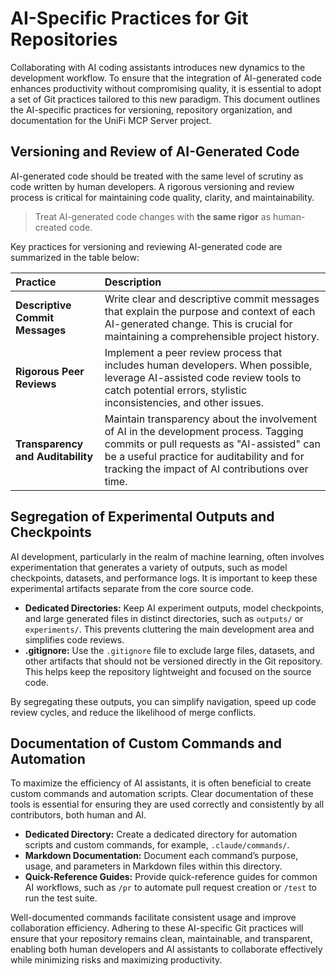 # AI-Specific Practices for Git Repositories

Collaborating with AI coding assistants introduces new dynamics to the development workflow. To ensure that the integration of AI-generated code enhances productivity without compromising quality, it is essential to adopt a set of Git practices tailored to this new paradigm. This document outlines the AI-specific practices for versioning, repository organization, and documentation for the UniFi MCP Server project.

## Versioning and Review of AI-Generated Code

AI-generated code should be treated with the same level of scrutiny as code written by human developers. A rigorous versioning and review process is critical for maintaining code quality, clarity, and maintainability.

> Treat AI-generated code changes with **the same rigor** as human-created code.

Key practices for versioning and reviewing AI-generated code are summarized in the table below:

| Practice | Description |
| :--- | :--- |
| **Descriptive Commit Messages** | Write clear and descriptive commit messages that explain the purpose and context of each AI-generated change. This is crucial for maintaining a comprehensible project history. |
| **Rigorous Peer Reviews** | Implement a peer review process that includes human developers. When possible, leverage AI-assisted code review tools to catch potential errors, stylistic inconsistencies, and other issues. |
| **Transparency and Auditability** | Maintain transparency about the involvement of AI in the development process. Tagging commits or pull requests as "AI-assisted" can be a useful practice for auditability and for tracking the impact of AI contributions over time. |

## Segregation of Experimental Outputs and Checkpoints

AI development, particularly in the realm of machine learning, often involves experimentation that generates a variety of outputs, such as model checkpoints, datasets, and performance logs. It is important to keep these experimental artifacts separate from the core source code.

- **Dedicated Directories:** Keep AI experiment outputs, model checkpoints, and large generated files in distinct directories, such as `outputs/` or `experiments/`. This prevents cluttering the main development area and simplifies code reviews.
- **.gitignore:** Use the `.gitignore` file to exclude large files, datasets, and other artifacts that should not be versioned directly in the Git repository. This helps keep the repository lightweight and focused on the source code.

By segregating these outputs, you can simplify navigation, speed up code review cycles, and reduce the likelihood of merge conflicts.

## Documentation of Custom Commands and Automation

To maximize the efficiency of AI assistants, it is often beneficial to create custom commands and automation scripts. Clear documentation of these tools is essential for ensuring they are used correctly and consistently by all contributors, both human and AI.

- **Dedicated Directory:** Create a dedicated directory for automation scripts and custom commands, for example, `.claude/commands/`.
- **Markdown Documentation:** Document each command’s purpose, usage, and parameters in Markdown files within this directory.
- **Quick-Reference Guides:** Provide quick-reference guides for common AI workflows, such as `/pr` to automate pull request creation or `/test` to run the test suite.

Well-documented commands facilitate consistent usage and improve collaboration efficiency. Adhering to these AI-specific Git practices will ensure that your repository remains clean, maintainable, and transparent, enabling both human developers and AI assistants to collaborate effectively while minimizing risks and maximizing productivity.


